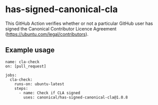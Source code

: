 # has-signed-canonical-cla

This GitHub Action verifies whether or not a particular GitHub user has signed the Canonical Contributor Licence Agreement (https://ubuntu.com/legal/contributors).

## Example usage

```
name: cla-check
on: [pull_request]

jobs:
  cla-check:
    runs-on: ubuntu-latest
    steps:
      - name: Check if CLA signed
        uses: canonical/has-signed-canonical-cla@1.0.8
```
